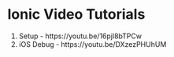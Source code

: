 # Ionic Video Tutorials

<ol>
  <li>Setup - https://youtu.be/16pjl8bTPCw</li>
  
  <li>iOS Debug - https://youtu.be/DXzezPHUhUM</li>
<ol>

